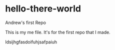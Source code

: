# hello-there-world
Andrew's first Repo


This is my me file. It's for the first repo that I made.


ldsijhgfasdoifuhjsafpaiuh
